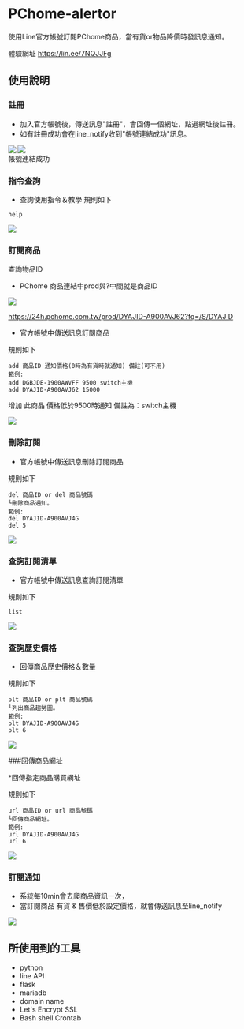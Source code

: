 # PChome-alertor

使用Line官方帳號訂閱PChome商品，當有貨or物品降價時發訊息通知。

體驗網址
https://lin.ee/7NQJJFg

## 使用說明

### 註冊
* 加入官方帳號後，傳送訊息"註冊"，會回傳一個網址，點選網址後註冊。
* 如有註冊成功會在line_notify收到"帳號連結成功"訊息。

<img align="left" src="https://github.com/husan42/Line-BOT-Pchome/blob/main/register.PNG"><img  src="https://github.com/husan42/Line-BOT-Pchome/blob/main/register_done.PNG">  
帳號連結成功

### 指令查詢

* 查詢使用指令＆教學
規則如下
```
help
```
<img src="https://github.com/husan42/Line-BOT-Pchome/blob/main/help.png">

### 訂閱商品
查詢物品ID
* PChome 商品連結中prod與?中間就是商品ID
<img src="https://github.com/husan42/Line-BOT-Pchome/blob/main/detail.png">


https://24h.pchome.com.tw/prod/DYAJID-A900AVJ62?fq=/S/DYAJID

* 官方帳號中傳送訊息訂閱商品

規則如下
```
add 商品ID 通知價格(0時為有貨時就通知) 備註(可不用)
範例:
add DGBJDE-1900AWVFF 9500 switch主機 
add DYAJID-A900AVJ62 15000
```

增加 此商品 價格低於9500時通知 備註為：switch主機

<img src="https://github.com/husan42/Line-BOT-Pchome/blob/main/add.png">

### 刪除訂閱

* 官方帳號中傳送訊息刪除訂閱商品

規則如下
```
del 商品ID or del 商品號碼
└刪除商品通知。
範例:
del DYAJID-A900AVJ4G
del 5
```

<img src="https://github.com/husan42/Line-BOT-Pchome/blob/main/del.png">

### 查詢訂閱清單

* 官方帳號中傳送訊息查詢訂閱清單

規則如下
```
list
```
<img src="https://github.com/husan42/Line-BOT-Pchome/blob/main/list.png">

### 查詢歷史價格

* 回傳商品歷史價格＆數量

規則如下
```
plt 商品ID or plt 商品號碼
└列出商品趨勢圖。
範例:
plt DYAJID-A900AVJ4G
plt 6
```
<img src="https://github.com/husan42/Line-BOT-Pchome/blob/main/plt.png">

###回傳商品網址

*回傳指定商品購買網址

規則如下
```
url 商品ID or url 商品號碼
└回傳商品網址。
範例:
url DYAJID-A900AVJ4G
url 6
```
<img src="https://github.com/husan42/Line-BOT-Pchome/blob/main/url.png">

### 訂閱通知

* 系統每10min會去爬商品資訊一次，
* 當訂閱商品 有貨 & 售價低於設定價格，就會傳送訊息至line_notify
<img src="https://github.com/husan42/Line-BOT-Pchome/blob/main/notify.PNG">

## 所使用到的工具

* python  
* line API
* flask
* mariadb
* domain name
* Let's Encrypt SSL
* Bash shell Crontab
